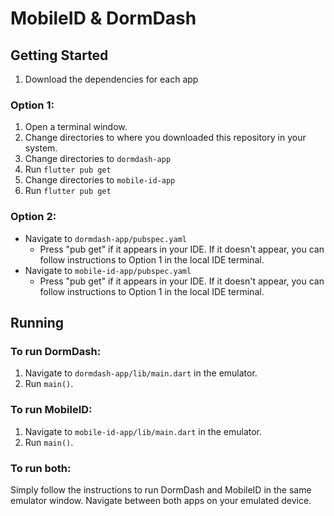 # MobileID & DormDash

## Getting Started

1. Download the dependencies for each app

### Option 1:
1. Open a terminal window.
2. Change directories to where you downloaded this repository in your system.
3. Change directories to `dormdash-app`
4. Run `flutter pub get`
5. Change directories to `mobile-id-app`
6. Run `flutter pub get`

### Option 2:
- Navigate to `dormdash-app/pubspec.yaml` 
    - Press "pub get" if it appears in your IDE. If it doesn't appear, you can follow instructions to Option 1 in the local IDE terminal.
- Navigate to `mobile-id-app/pubspec.yaml`
    - Press "pub get" if it appears in your IDE. If it doesn't appear, you can follow instructions to Option 1 in the local IDE terminal.

## Running

### To run DormDash:
1. Navigate to `dormdash-app/lib/main.dart` in the emulator.
2. Run `main()`.

### To run MobileID:
1. Navigate to `mobile-id-app/lib/main.dart` in the emulator.
2. Run `main()`.

### To run both:
Simply follow the instructions to run DormDash and MobileID in the same emulator window. Navigate between both apps on your emulated device.
